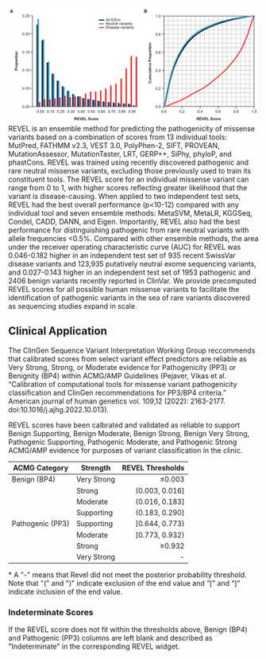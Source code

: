 ![screenshot](screenshot_1.png)
<br />
REVEL is an ensemble method for predicting the pathogenicity of missense variants based on a combination of scores from 13 individual tools: MutPred, FATHMM v2.3, VEST 3.0, PolyPhen-2, SIFT, PROVEAN, MutationAssessor, MutationTaster, LRT, GERP++, SiPhy, phyloP, and phastCons.  REVEL was trained using recently discovered pathogenic and rare neutral missense variants, excluding those previously used to train its constituent tools.  The REVEL score for an individual missense variant can range from 0 to 1, with higher scores reflecting greater likelihood that the variant is disease-causing.  When applied to two independent test sets, REVEL had the best overall performance (p<10-12) compared with any individual tool and seven ensemble methods: MetaSVM, MetaLR, KGGSeq, Condel, CADD, DANN, and Eigen.  Importantly, REVEL also had the best performance for distinguishing pathogenic from rare neutral variants with allele frequencies <0.5%.  Compared with other ensemble methods, the area under the receiver operating characteristic curve (AUC) for REVEL was 0.046-0.182 higher in an independent test set of 935 recent SwissVar disease variants and 123,935 putatively neutral exome sequencing variants, and 0.027-0.143 higher in an independent test set of 1953 pathogenic and 2406 benign variants recently reported in ClinVar.  We provide precomputed REVEL scores for all possible human missense variants to facilitate the identification of pathogenic variants in the sea of rare variants discovered as sequencing studies expand in scale.

## Clinical Application

The ClinGen Sequence Variant Interpretation Working Group reccommends that calibrated scores from select variant effect predictors are reliable as Very Strong, Strong, or Moderate evidence for Pathogenicity (PP3) or Benignity (BP4) within ACMG/AMP Guidelines (Pejaver, Vikas et al. “Calibration of computational tools for missense variant pathogenicity classification and ClinGen recommendations for PP3/BP4 criteria.” American journal of human genetics vol. 109,12 (2022): 2163-2177. doi:10.1016/j.ajhg.2022.10.013).

REVEL scores have been calbrated and validated as reliable to support Benign Supporting, Benign Moderate, Benign Strong, Benign Very Strong, Pathogenic Supporting, Pathogenic Moderate, and Pathogenic Strong ACMG/AMP evidence for purposes of variant classification in the clinic.

| ACMG Category    | Strength    | REVEL Thresholds |
|------------------|-------------|-----------------:|
| Benign (BP4)     | Very Strong |           ≤0.003 |
|                  | Strong      |   (0.003, 0.016] |
|                  | Moderate    |   (0.016, 0.183] |
|                  | Supporting  |   (0.183, 0.290] |
| Pathogenic (PP3) | Supporting  |   [0.644, 0.773) |
|                  | Moderate    |   [0.773, 0.932) |
|                  | Strong      |           ≥0.932 |
|                  | Very Strong |                - |

\* A "-" means that Revel did not meet the posterior probability threshold. Note that "(" and ")" indicate exclusion of the end value and “[” and “]” indicate inclusion of the end value.

### Indeterminate Scores

If the REVEL score does not fit within the thresholds above, Benign (BP4) and Pathogenic (PP3) columns are left blank and described as "Indeterminate" in the corresponding REVEL widget.
